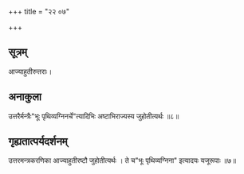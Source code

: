 +++
title = "२२ ०७"

+++
## सूत्रम्
आज्याहुतीरुत्तराः।

## अनाकुला
उत्तरैर्मन्त्रैः"भूः पृथिव्यग्निनर्चे"त्यादिभिः अष्टाभिराज्यस्य जुहोतीत्यर्थः ॥८॥

## गृह्यतात्पर्यदर्शनम्
उत्तरमन्त्रकरणिका आज्याहुतीरष्टौ जुहोतीत्यर्थः ।
ते च"भूः पृथिव्यग्निना" इत्यादयः यजूरूपाः ॥७॥
